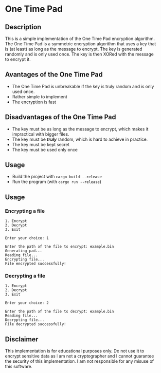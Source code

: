 # One Time Pad

## Description
This is a simple implementation of the One Time Pad encryption algorithm. The One Time Pad is a symmetric encryption algorithm that uses a key that is (at least) as long as the message to encrypt. The key is generated randomly and is only used once. The key is then XORed with the message to encrypt it.

## Avantages of the One Time Pad
- The One Time Pad is unbreakable if the key is truly random and is only used once.
- Rather simple to implement
- The encryption is fast

## Disadvantages of the One Time Pad
- The key must be as long as the message to encrypt, which makes it impractical with bigger files.
- The key must be **_truly_** random, which is hard to achieve in practice.
- The key must be kept secret
- The key must be used only once

## Usage
- Build the project with `cargo build --release`
- Run the program (with `cargo run --release`)

## Usage
### Encrypting a file
```shell
1. Encrypt
2. Decrypt
3. Exit

Enter your choice: 1

Enter the path of the file to encrypt: example.bin
Generating pad...
Reading file...
Encrypting file...
File encrypted successfully!
```

### Decrypting a file
```shell
1. Encrypt
2. Decrypt
3. Exit

Enter your choice: 2

Enter the path of the file to decrypt: example.bin
Reading file...
Decrypting file...
File decrypted successfully!
```

## Disclaimer
This implementation is for educational purposes only. Do not use it to encrypt sensitive data as I am not a cryptographer and I cannot guarantee the security of this implementation.
I am not responsible for any misuse of this software.